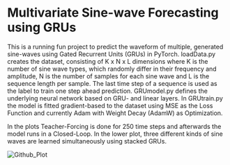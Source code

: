 # Multivariate Sine-wave Forecasting using GRUs
This is a running fun project to predict the waveform of multiple, generated sine-waves using Gated Recurrent Units (GRUs) in PyTorch. loadData.py creates the dataset, consisting of K x N x L dimensions where K is the number of sine wave types, which randomly differ in their frequency and amplitude, N is the number of samples for each sine wave and L is the sequence length per sample. The last time step of a sequence is used as the label to train one step ahead prediction. GRUmodel.py defines the underlying neural network based on GRU- and linear layers. In GRUtrain.py the model is fitted gradient-based to the dataset using MSE as the Loss Function and currently Adam with Weight Decay (AdamW) as Optimization. 

In the plots Teacher-Forcing is done for 250 time steps and afterwards the model runs in a Closed-Loop. In the lower plot, three different kinds of sine waves are learned simultaneously using stacked GRUs.

<img alt="Github_Plot" src="https://user-images.githubusercontent.com/56418155/153687881-cdcb3ef3-7043-4f6c-a73b-8dfc3dfe8d14.png">
